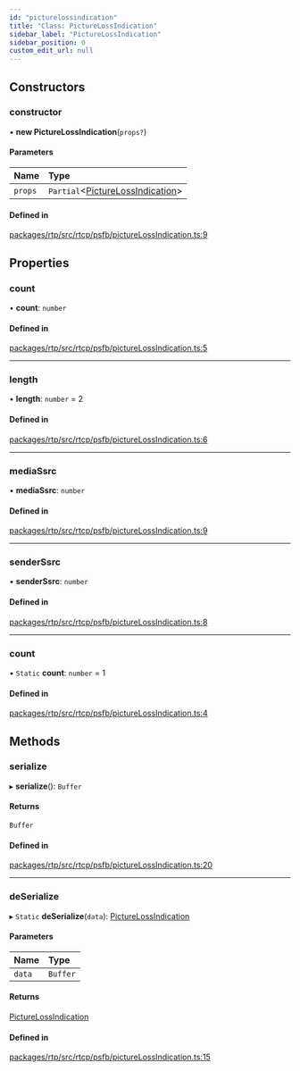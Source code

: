 ```yaml
---
id: "picturelossindication"
title: "Class: PictureLossIndication"
sidebar_label: "PictureLossIndication"
sidebar_position: 0
custom_edit_url: null
---
```


## Constructors

### constructor

• **new PictureLossIndication**(`props?`)

#### Parameters

| Name | Type |
| :------ | :------ |
| `props` | `Partial`<[PictureLossIndication](picturelossindication.md)\> |

#### Defined in

[packages/rtp/src/rtcp/psfb/pictureLossIndication.ts:9](https://github.com/shinyoshiaki/werift-webrtc/blob/8a77e73/packages/rtp/src/rtcp/psfb/pictureLossIndication.ts#L9)

## Properties

### count

• **count**: `number`

#### Defined in

[packages/rtp/src/rtcp/psfb/pictureLossIndication.ts:5](https://github.com/shinyoshiaki/werift-webrtc/blob/8a77e73/packages/rtp/src/rtcp/psfb/pictureLossIndication.ts#L5)

___

### length

• **length**: `number` = 2

#### Defined in

[packages/rtp/src/rtcp/psfb/pictureLossIndication.ts:6](https://github.com/shinyoshiaki/werift-webrtc/blob/8a77e73/packages/rtp/src/rtcp/psfb/pictureLossIndication.ts#L6)

___

### mediaSsrc

• **mediaSsrc**: `number`

#### Defined in

[packages/rtp/src/rtcp/psfb/pictureLossIndication.ts:9](https://github.com/shinyoshiaki/werift-webrtc/blob/8a77e73/packages/rtp/src/rtcp/psfb/pictureLossIndication.ts#L9)

___

### senderSsrc

• **senderSsrc**: `number`

#### Defined in

[packages/rtp/src/rtcp/psfb/pictureLossIndication.ts:8](https://github.com/shinyoshiaki/werift-webrtc/blob/8a77e73/packages/rtp/src/rtcp/psfb/pictureLossIndication.ts#L8)

___

### count

▪ `Static` **count**: `number` = 1

#### Defined in

[packages/rtp/src/rtcp/psfb/pictureLossIndication.ts:4](https://github.com/shinyoshiaki/werift-webrtc/blob/8a77e73/packages/rtp/src/rtcp/psfb/pictureLossIndication.ts#L4)

## Methods

### serialize

▸ **serialize**(): `Buffer`

#### Returns

`Buffer`

#### Defined in

[packages/rtp/src/rtcp/psfb/pictureLossIndication.ts:20](https://github.com/shinyoshiaki/werift-webrtc/blob/8a77e73/packages/rtp/src/rtcp/psfb/pictureLossIndication.ts#L20)

___

### deSerialize

▸ `Static` **deSerialize**(`data`): [PictureLossIndication](picturelossindication.md)

#### Parameters

| Name | Type |
| :------ | :------ |
| `data` | `Buffer` |

#### Returns

[PictureLossIndication](picturelossindication.md)

#### Defined in

[packages/rtp/src/rtcp/psfb/pictureLossIndication.ts:15](https://github.com/shinyoshiaki/werift-webrtc/blob/8a77e73/packages/rtp/src/rtcp/psfb/pictureLossIndication.ts#L15)

